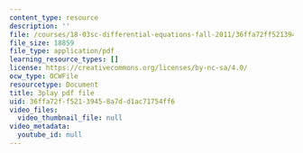 ```yaml
---
content_type: resource
description: ''
file: /courses/18-03sc-differential-equations-fall-2011/36ffa72ff52139458a7dd1ac71754ff6_wwfjLBWfiSI.pdf
file_size: 18859
file_type: application/pdf
learning_resource_types: []
license: https://creativecommons.org/licenses/by-nc-sa/4.0/
ocw_type: OCWFile
resourcetype: Document
title: 3play pdf file
uid: 36ffa72f-f521-3945-8a7d-d1ac71754ff6
video_files:
  video_thumbnail_file: null
video_metadata:
  youtube_id: null
---
```


